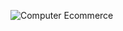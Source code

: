 ![Computer Ecommerce](https://github.com/David-Garrancho/ComputerEcommerceGroup10/assets/126564115/22e7def6-d5ad-4dd0-8d25-00894e68efb0)
